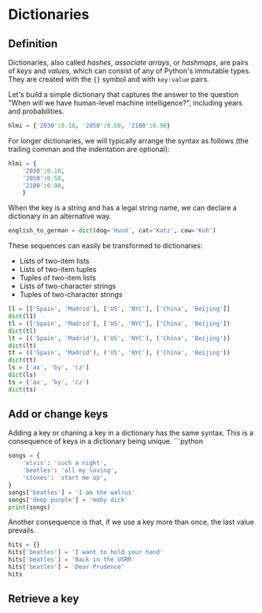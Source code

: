 # Dictionaries

## Definition

Dictionaries, also called _hashes_, _associate arrays_, or _hashmaps_, are pairs of _keys_ and _values_, which can consist of any of Python's immutable types. They are created with the `{}` symbol and with `key:value` pairs.

Let's build a simple dictionary that captures the answer to the question "When will we have human-level machine intelligence?", including years and probabilities.

```python
hlmi = {'2030':0.10, '2050':0.50, '2100':0.90}
```

For longer dictionaries, we will typically arrange the syntax as follows (the trailing comman and the indentation are optional):

```python
hlmi = {
    '2030':0.10,
    '2050':0.50,
    '2100':0.90,
    }
```

When the key is a string and has a legal string name, we can declare a dictionary in an alternative way.

```python
english_to_german = dict(dog='Hund', cat='Katz', cow='Kuh')
```

These sequences can easily be transformed to dictionaries:
- Lists of two-item lists
- Lists of two-item tuples
- Tuples of two-item lists
- Lists of two-character strings
- Tuples of two-character strings

```python
ll = [['Spain', 'Madrid'], ['US', 'NYC'], ['China', 'Beijing']]
dict(l1)
tl = (['Spain', 'Madrid'], ['US', 'NYC'], ['China', 'Beijing'])
dict(tl)
lt = [('Spain', 'Madrid'), ('US', 'NYC'), ('China', 'Beijing')]
dict(lt)
tt = (('Spain', 'Madrid'), ('US', 'NYC'), ('China', 'Beijing'))
dict(tt)
ls = ['ax', 'by', 'cz']
dict(ls)
ts = ('ax', 'by', 'cz')
dict(ts)
```

## Add or change keys

Adding a key or chaning a key in a dictionary has the same syntax. This is a consequence of keys in a dictionary being unique. ```python
```python
songs = {
    'elvis': 'such a night',
    'beatles': 'all my loving',
    'stones': 'start me up',
}
songs['beatles'] = 'I am the walrus'
songs['deep purple'] = 'moby dick'
print(songs)
```

Another consequence is that, if we use a key more than once, the last value prevails.

```python
hits = {}
hits['beatles'] = 'I want to hold your hand'
hits['beatles'] = 'Back in the USRR'
hits['beatles'] = 'Dear Prudence'
hits
```

## Retrieve a key

